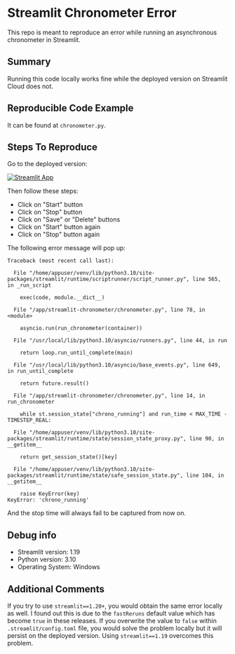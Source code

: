 # Streamlit Chronometer Error
This repo is meant to reproduce an error while running an asynchronous chronometer in Streamlit.

## Summary
Running this code locally works fine while the deployed version on Streamlit Cloud does not.

## Reproducible Code Example
It can be found at `chronometer.py`.

## Steps To Reproduce
Go to the deployed version:

[![Streamlit App](https://static.streamlit.io/badges/streamlit_badge_black_white.svg)](https://chronometer-error.streamlit.app/)

Then follow these steps:
- Click on "Start" button
- Click on "Stop" button
- Click on "Save" or "Delete" buttons
- Click on "Start" button again
- Click on "Stop" button again

The following error message will pop up:
```
Traceback (most recent call last):

  File "/home/appuser/venv/lib/python3.10/site-packages/streamlit/runtime/scriptrunner/script_runner.py", line 565, in _run_script

    exec(code, module.__dict__)

  File "/app/streamlit-chronometer/chronometer.py", line 78, in <module>

    asyncio.run(run_chronometer(container))

  File "/usr/local/lib/python3.10/asyncio/runners.py", line 44, in run

    return loop.run_until_complete(main)

  File "/usr/local/lib/python3.10/asyncio/base_events.py", line 649, in run_until_complete

    return future.result()

  File "/app/streamlit-chronometer/chronometer.py", line 14, in run_chronometer

    while st.session_state["chrono_running"] and run_time < MAX_TIME - TIMESTEP_REAL:

  File "/home/appuser/venv/lib/python3.10/site-packages/streamlit/runtime/state/session_state_proxy.py", line 90, in __getitem__

    return get_session_state()[key]

  File "/home/appuser/venv/lib/python3.10/site-packages/streamlit/runtime/state/safe_session_state.py", line 104, in __getitem__

    raise KeyError(key)
KeyError: 'chrono_running'
```

And the stop time will always fail to be captured from now on.

## Debug info
- Streamlit version: 1.19
- Python version: 3.10
- Operating System: Windows

## Additional Comments
If you try to use `streamlit==1.20+`, you would obtain the same error locally as well. I found out this is due to the `fastReruns` default value which has become `true` in these releases. If you overwrite the value to `false` within `.streamlit/config.toml` file, you would solve the problem locally but it will persist on the deployed version. Using `streamlit==1.19` overcomes this problem.